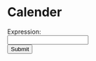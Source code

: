 # Calender


<form id="calculator-form">
  <label for="expression-input">Expression:</label><br>
  <input type="text" id="expression-input" name="expression"><br>
  <button type="submit" id="submit-button">Submit</button>
</form>

<script>
// Button to clear table if wanted
document.getElementById('clear-button').addEventListener('click', () => {
    const table = document.getElementById('results-table');
    // iterate while table rows exist (except for headers)
    while (table.rows.length > 1) {
      table.deleteRow(-1);
    }
  });

// Deployed API URL
  const API_URL = 'https://frq.dtsivkovski.tk/api/calculator';

// Fetching API when called by button
  document.getElementById('calculator-form').addEventListener('submit', (event) => {
    event.preventDefault();
    let expression = document.getElementById('expression-input').value;
    expression = expression.replace(/\^/g, 'POW');
    // Combine API URL with expression.
    fetch(`${API_URL}/${expression}`)
      .then(response => response.json())
      .then(data => {
        // Output data to table
        const table = document.getElementById('results-table');
        const row = table.insertRow(-1);
        const expressionCell = row.insertCell(0);
        const tokensCell = row.insertCell(1);
        const rpnCell = row.insertCell(2);
        const resultCell = row.insertCell(3);
        expressionCell.innerHTML = data.Expression;
        tokensCell.innerHTML = data.Tokens;
        rpnCell.innerHTML = data.RPN;
        resultCell.innerHTML = `<strong>${data.Result}</strong>`;
      });
  });
</script>
